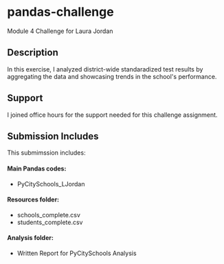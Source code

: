 # pandas-challenge
Module 4 Challenge for Laura Jordan



## Description
In this exercise, I analyzed district-wide standaradized test results by aggregating the data and showcasing trends in the school's performance. 


## Support
I joined office hours for the support needed for this challenge assignment.

## Submission Includes
This submimssion includes:

#### Main Pandas codes:
* PyCitySchools_LJordan
#### Resources folder:
* schools_complete.csv
* students_complete.csv
#### Analysis folder:
* Written Report for PyCitySchools Analysis
